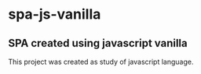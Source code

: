 # spa-js-vanilla

## SPA created using javascript vanilla

This project was created as study of javascript language.